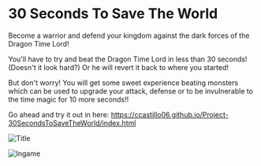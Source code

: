 # 30 Seconds To Save The World

Become a warrior and defend your kingdom against the dark forces of the Dragon Time Lord! 

You'll have to try and beat the Dragon Time Lord in less than 30 seconds! (Doesn't it look hard?) Or he will revert it back to where you started!

But don't worry! You will get some sweet experience beating monsters which can be used to upgrade your attack, defense or to be invulnerable to the time magic for 10 more seconds!!

Go ahead and try it out in here: https://ccastillo06.github.io/Project-30SecondsToSaveTheWorld/index.html

![Title](https://user-images.githubusercontent.com/26143855/32353251-f5468994-c024-11e7-8100-0ee07e022f19.png)

![Ingame](https://user-images.githubusercontent.com/26143855/32353247-f155acac-c024-11e7-93c9-4eae19134513.png)



